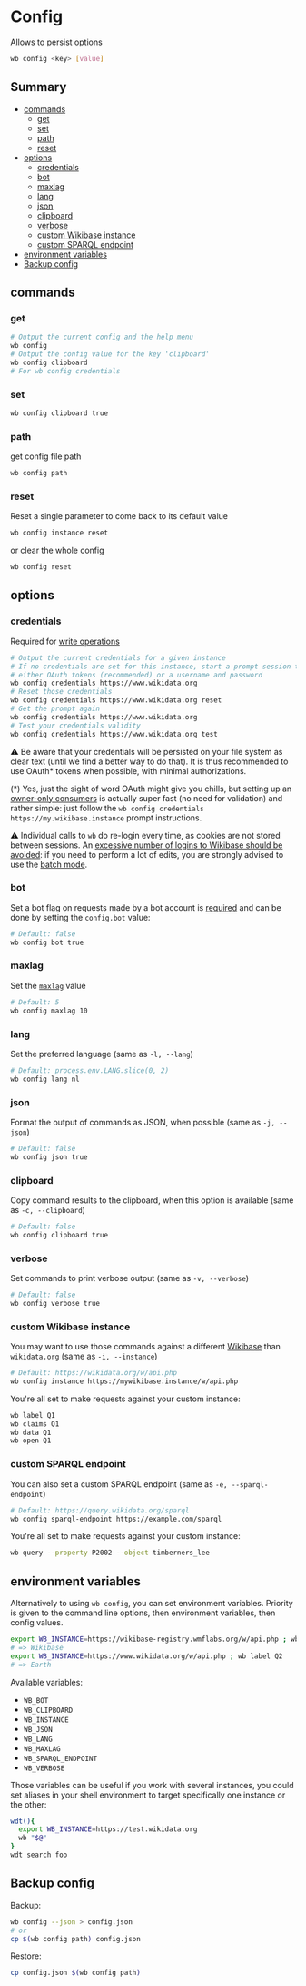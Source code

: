 # Config

Allows to persist options

```sh
wb config <key> [value]
```

## Summary

<!-- START doctoc generated TOC please keep comment here to allow auto update -->
<!-- DON'T EDIT THIS SECTION, INSTEAD RE-RUN doctoc TO UPDATE -->


- [commands](#commands)
  - [get](#get)
  - [set](#set)
  - [path](#path)
  - [reset](#reset)
- [options](#options)
  - [credentials](#credentials)
  - [bot](#bot)
  - [maxlag](#maxlag)
  - [lang](#lang)
  - [json](#json)
  - [clipboard](#clipboard)
  - [verbose](#verbose)
  - [custom Wikibase instance](#custom-wikibase-instance)
  - [custom SPARQL endpoint](#custom-sparql-endpoint)
- [environment variables](#environment-variables)
- [Backup config](#backup-config)

<!-- END doctoc generated TOC please keep comment here to allow auto update -->


## commands
### get
```sh
# Output the current config and the help menu
wb config
# Output the config value for the key 'clipboard'
wb config clipboard
# For wb config credentials
```

### set
```sh
wb config clipboard true
```

### path
get config file path
```sh
wb config path
```

### reset
Reset a single parameter to come back to its default value
```sh
wb config instance reset
```
or clear the whole config
```sh
wb config reset
```

## options

### credentials
Required for [write operations](https://github.com/maxlath/wikibase-cli/blob/main/docs/write_operations.md)

```sh
# Output the current credentials for a given instance
# If no credentials are set for this instance, start a prompt session to add credentials,
# either OAuth tokens (recommended) or a username and password
wb config credentials https://www.wikidata.org
# Reset those credentials
wb config credentials https://www.wikidata.org reset
# Get the prompt again
wb config credentials https://www.wikidata.org
# Test your credentials validity
wb config credentials https://www.wikidata.org test
```

:warning: Be aware that your credentials will be persisted on your file system as clear text (until we find a better way to do that). It is thus recommended to use OAuth* tokens when possible, with minimal authorizations.

(\*) Yes, just the sight of word OAuth might give you chills, but setting up an [owner-only consumers](https://www.mediawiki.org/wiki/OAuth/Owner-only_consumers) is actually super fast (no need for validation) and rather simple: just follow the `wb config credentials https://my.wikibase.instance` prompt instructions.

:warning: Individual calls to `wb` do re-login every time, as cookies are not stored between sessions. An [excessive number of logins to Wikibase should be avoided](https://phabricator.wikimedia.org/T256533): if you need to perform a lot of edits, you are strongly advised to use the [batch mode](https://github.com/maxlath/wikibase-cli/blob/main/docs/write_operations.md#batch-mode).

### bot
Set a bot flag on requests made by a bot account is [required](https://www.wikidata.org/wiki/Wikidata:Bots#All_bots) and can be done by setting the `config.bot` value:
```sh
# Default: false
wb config bot true
```

### maxlag
Set the [`maxlag`](https://www.mediawiki.org/wiki/Manual:Maxlag_parameter) value
```sh
# Default: 5
wb config maxlag 10
```

### lang
Set the preferred language (same as `-l, --lang`)
```sh
# Default: process.env.LANG.slice(0, 2)
wb config lang nl
```

### json
Format the output of commands as JSON, when possible (same as `-j, --json`)
```sh
# Default: false
wb config json true
```

### clipboard
Copy command results to the clipboard, when this option is available (same as `-c, --clipboard`)
```sh
# Default: false
wb config clipboard true
```

### verbose
Set commands to print verbose output (same as `-v, --verbose`)
```sh
# Default: false
wb config verbose true
```

### custom Wikibase instance
You may want to use those commands against a different [Wikibase](http://wikiba.se) than `wikidata.org` (same as `-i, --instance`)
```sh
# Default: https://wikidata.org/w/api.php
wb config instance https://mywikibase.instance/w/api.php
```
You're all set to make requests against your custom instance:
```sh
wb label Q1
wb claims Q1
wb data Q1
wb open Q1
```

### custom SPARQL endpoint
You can also set a custom SPARQL endpoint (same as `-e, --sparql-endpoint`)
```sh
# Default: https://query.wikidata.org/sparql
wb config sparql-endpoint https://example.com/sparql
```
You're all set to make requests against your custom instance:
```sh
wb query --property P2002 --object timberners_lee
```

## environment variables

Alternatively to using `wb config`, you can set environment variables. Priority is given to the command line options, then environment variables, then config values.

```sh
export WB_INSTANCE=https://wikibase-registry.wmflabs.org/w/api.php ; wb label Q2
# => Wikibase
export WB_INSTANCE=https://www.wikidata.org/w/api.php ; wb label Q2
# => Earth
```

Available variables:
* `WB_BOT`
* `WB_CLIPBOARD`
* `WB_INSTANCE`
* `WB_JSON`
* `WB_LANG`
* `WB_MAXLAG`
* `WB_SPARQL_ENDPOINT`
* `WB_VERBOSE`

Those variables can be useful if you work with several instances, you could set aliases in your shell environment to target specifically one instance or the other:
```sh
wdt(){
  export WB_INSTANCE=https://test.wikidata.org
  wb "$@"
}
wdt search foo
```

## Backup config
Backup:
```sh
wb config --json > config.json
# or
cp $(wb config path) config.json
```

Restore:
```sh
cp config.json $(wb config path)
```
